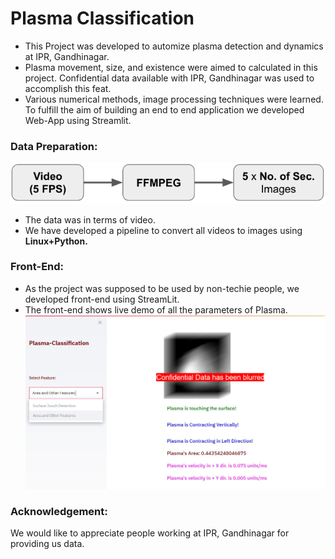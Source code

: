 # Plasma Classification

- This Project was developed to automize plasma detection and dynamics at IPR, Gandhinagar.
- Plasma movement, size, and existence were aimed to calculated in this
project. Confidential data available with IPR, Gandhinagar was used to
accomplish this feat. 
- Various numerical methods, image processing techniques were learned. To fulfill the aim of building an end to end application we developed Web-App using Streamlit.

### Data Preparation:
![](https://github.com/cmdev007/Plasma-Classification/raw/main/images/figure1.png)

- The data was in terms of video.
- We have developed a pipeline to convert all videos to images using **Linux+Python.**

### Front-End:
- As the project was supposed to be used by non-techie people, we developed front-end using StreamLit.
- The front-end shows live demo of all the parameters of Plasma.
![](https://github.com/cmdev007/Plasma-Classification/raw/main/images/figure2-confidential.png)

### Acknowledgement:
We would like to appreciate people working at IPR, Gandhinagar for providing us data.